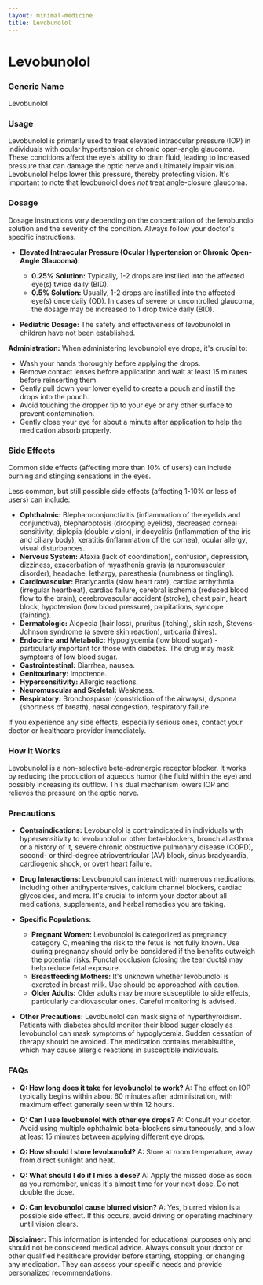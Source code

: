 ```yaml
---
layout: minimal-medicine
title: Levobunolol
---
```


# Levobunolol
### Generic Name
Levobunolol

### Usage
Levobunolol is primarily used to treat elevated intraocular pressure (IOP) in individuals with ocular hypertension or chronic open-angle glaucoma.  These conditions affect the eye's ability to drain fluid, leading to increased pressure that can damage the optic nerve and ultimately impair vision.  Levobunolol helps lower this pressure, thereby protecting vision.  It's important to note that levobunolol does *not* treat angle-closure glaucoma.

### Dosage
Dosage instructions vary depending on the concentration of the levobunolol solution and the severity of the condition.  Always follow your doctor's specific instructions.

* **Elevated Intraocular Pressure (Ocular Hypertension or Chronic Open-Angle Glaucoma):**

    * **0.25% Solution:** Typically, 1-2 drops are instilled into the affected eye(s) twice daily (BID).
    * **0.5% Solution:**  Usually, 1-2 drops are instilled into the affected eye(s) once daily (OD).  In cases of severe or uncontrolled glaucoma, the dosage may be increased to 1 drop twice daily (BID).


* **Pediatric Dosage:** The safety and effectiveness of levobunolol in children have not been established.


**Administration:**  When administering levobunolol eye drops, it's crucial to:

* Wash your hands thoroughly before applying the drops.
* Remove contact lenses before application and wait at least 15 minutes before reinserting them.
* Gently pull down your lower eyelid to create a pouch and instill the drops into the pouch.
* Avoid touching the dropper tip to your eye or any other surface to prevent contamination.
* Gently close your eye for about a minute after application to help the medication absorb properly.


### Side Effects

Common side effects (affecting more than 10% of users) can include burning and stinging sensations in the eyes.

Less common, but still possible side effects (affecting 1-10% or less of users) can include:

* **Ophthalmic:** Blepharoconjunctivitis (inflammation of the eyelids and conjunctiva), blepharoptosis (drooping eyelids), decreased corneal sensitivity, diplopia (double vision), iridocyclitis (inflammation of the iris and ciliary body), keratitis (inflammation of the cornea), ocular allergy, visual disturbances.
* **Nervous System:** Ataxia (lack of coordination), confusion, depression, dizziness, exacerbation of myasthenia gravis (a neuromuscular disorder), headache, lethargy, paresthesia (numbness or tingling).
* **Cardiovascular:** Bradycardia (slow heart rate), cardiac arrhythmia (irregular heartbeat), cardiac failure, cerebral ischemia (reduced blood flow to the brain), cerebrovascular accident (stroke), chest pain, heart block, hypotension (low blood pressure), palpitations, syncope (fainting).
* **Dermatologic:** Alopecia (hair loss), pruritus (itching), skin rash, Stevens-Johnson syndrome (a severe skin reaction), urticaria (hives).
* **Endocrine and Metabolic:** Hypoglycemia (low blood sugar) - particularly important for those with diabetes.  The drug may mask symptoms of low blood sugar.
* **Gastrointestinal:** Diarrhea, nausea.
* **Genitourinary:** Impotence.
* **Hypersensitivity:** Allergic reactions.
* **Neuromuscular and Skeletal:** Weakness.
* **Respiratory:** Bronchospasm (constriction of the airways), dyspnea (shortness of breath), nasal congestion, respiratory failure.

If you experience any side effects, especially serious ones, contact your doctor or healthcare provider immediately.

### How it Works
Levobunolol is a non-selective beta-adrenergic receptor blocker.  It works by reducing the production of aqueous humor (the fluid within the eye) and possibly increasing its outflow. This dual mechanism lowers IOP and relieves the pressure on the optic nerve.

### Precautions

* **Contraindications:** Levobunolol is contraindicated in individuals with hypersensitivity to levobunolol or other beta-blockers, bronchial asthma or a history of it, severe chronic obstructive pulmonary disease (COPD), second- or third-degree atrioventricular (AV) block, sinus bradycardia, cardiogenic shock, or overt heart failure.

* **Drug Interactions:** Levobunolol can interact with numerous medications, including other antihypertensives, calcium channel blockers, cardiac glycosides, and more.  It's crucial to inform your doctor about all medications, supplements, and herbal remedies you are taking.

* **Specific Populations:**
    * **Pregnant Women:** Levobunolol is categorized as pregnancy category C, meaning the risk to the fetus is not fully known. Use during pregnancy should only be considered if the benefits outweigh the potential risks.  Punctal occlusion (closing the tear ducts) may help reduce fetal exposure.
    * **Breastfeeding Mothers:**  It's unknown whether levobunolol is excreted in breast milk.  Use should be approached with caution.
    * **Older Adults:**  Older adults may be more susceptible to side effects, particularly cardiovascular ones.  Careful monitoring is advised.

* **Other Precautions:** Levobunolol can mask signs of hyperthyroidism.  Patients with diabetes should monitor their blood sugar closely as levobunolol can mask symptoms of hypoglycemia.  Sudden cessation of therapy should be avoided.  The medication contains metabisulfite, which may cause allergic reactions in susceptible individuals.

### FAQs

* **Q: How long does it take for levobunolol to work?** A: The effect on IOP typically begins within about 60 minutes after administration, with maximum effect generally seen within 12 hours.

* **Q: Can I use levobunolol with other eye drops?** A: Consult your doctor.  Avoid using multiple ophthalmic beta-blockers simultaneously, and allow at least 15 minutes between applying different eye drops.

* **Q: How should I store levobunolol?** A: Store at room temperature, away from direct sunlight and heat.

* **Q: What should I do if I miss a dose?** A: Apply the missed dose as soon as you remember, unless it's almost time for your next dose.  Do not double the dose.

* **Q: Can levobunolol cause blurred vision?** A: Yes, blurred vision is a possible side effect.  If this occurs, avoid driving or operating machinery until vision clears.


**Disclaimer:** This information is intended for educational purposes only and should not be considered medical advice.  Always consult your doctor or other qualified healthcare provider before starting, stopping, or changing any medication.  They can assess your specific needs and provide personalized recommendations.
